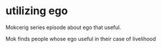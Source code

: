 # utilizing ego
Mokcerig series episode about ego that useful.

Mok finds people whose ego useful in their case of livelihood